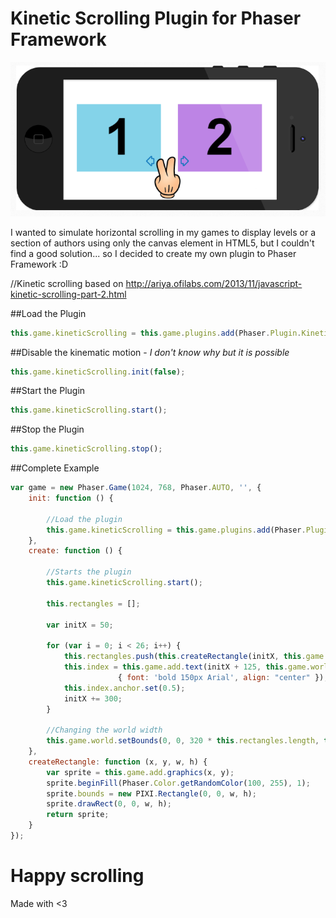 # Kinetic Scrolling Plugin for Phaser Framework

![Kinetic Scrolling Plugin](https://raw.githubusercontent.com/jdnichollsc/Phaser-Kinetic-Scrolling-Plugin/gh-pages/img/plugin.png)

I wanted to simulate horizontal scrolling in my games to display levels or a section of authors using only the canvas element in HTML5, but I couldn't find a good solution... so I decided to create my own plugin to Phaser Framework :D

//Kinetic scrolling based on http://ariya.ofilabs.com/2013/11/javascript-kinetic-scrolling-part-2.html

##Load the Plugin

```javascript
this.game.kineticScrolling = this.game.plugins.add(Phaser.Plugin.KineticScrolling);
```

##Disable the kinematic motion - *_I don't know why but it is possible_*

```javascript
this.game.kineticScrolling.init(false);
```

##Start the Plugin

```javascript
this.game.kineticScrolling.start();
```

##Stop the Plugin

```javascript
this.game.kineticScrolling.stop();
```

##Complete Example

```javascript
var game = new Phaser.Game(1024, 768, Phaser.AUTO, '', {
    init: function () {
        
        //Load the plugin
        this.game.kineticScrolling = this.game.plugins.add(Phaser.Plugin.KineticScrolling);
    },
    create: function () {

        //Starts the plugin
        this.game.kineticScrolling.start();

        this.rectangles = [];

        var initX = 50;

        for (var i = 0; i < 26; i++) {
            this.rectangles.push(this.createRectangle(initX, this.game.world.centerY - 100, 250, 200));
            this.index = this.game.add.text(initX + 125, this.game.world.centerY, i + 1,
                        { font: 'bold 150px Arial', align: "center" });
            this.index.anchor.set(0.5);
            initX += 300;
        }

        //Changing the world width
        this.game.world.setBounds(0, 0, 320 * this.rectangles.length, this.game.height);
    },
    createRectangle: function (x, y, w, h) {
        var sprite = this.game.add.graphics(x, y);
        sprite.beginFill(Phaser.Color.getRandomColor(100, 255), 1);
        sprite.bounds = new PIXI.Rectangle(0, 0, w, h);
        sprite.drawRect(0, 0, w, h);
        return sprite;
    }
});
```

# Happy scrolling
Made with <3
